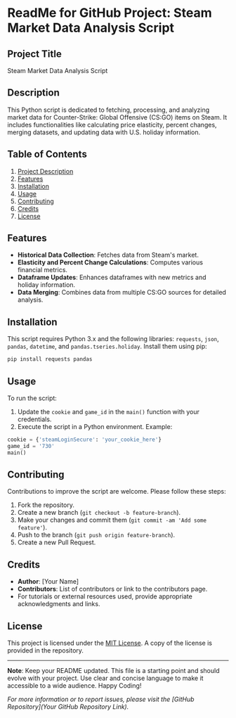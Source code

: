 
# ReadMe for GitHub Project: Steam Market Data Analysis Script

## Project Title
Steam Market Data Analysis Script

## Description
This Python script is dedicated to fetching, processing, and analyzing market data for Counter-Strike: Global Offensive (CS:GO) items on Steam. It includes functionalities like calculating price elasticity, percent changes, merging datasets, and updating data with U.S. holiday information.

## Table of Contents
1. [Project Description](#project-description)
2. [Features](#features)
3. [Installation](#installation)
4. [Usage](#usage)
5. [Contributing](#contributing)
6. [Credits](#credits)
7. [License](#license)

## Features
- **Historical Data Collection**: Fetches data from Steam's market.
- **Elasticity and Percent Change Calculations**: Computes various financial metrics.
- **Dataframe Updates**: Enhances dataframes with new metrics and holiday information.
- **Data Merging**: Combines data from multiple CS:GO sources for detailed analysis.

## Installation
This script requires Python 3.x and the following libraries: `requests`, `json`, `pandas`, `datetime`, and `pandas.tseries.holiday`. Install them using pip:
```bash
pip install requests pandas
```

## Usage
To run the script:
1. Update the `cookie` and `game_id` in the `main()` function with your credentials.
2. Execute the script in a Python environment.
Example:
```python
cookie = {'steamLoginSecure': 'your_cookie_here'}
game_id = '730'
main()
```

## Contributing
Contributions to improve the script are welcome. Please follow these steps:
1. Fork the repository.
2. Create a new branch (`git checkout -b feature-branch`).
3. Make your changes and commit them (`git commit -am 'Add some feature'`).
4. Push to the branch (`git push origin feature-branch`).
5. Create a new Pull Request.

## Credits
- **Author**: [Your Name]
- **Contributors**: List of contributors or link to the contributors page.
- For tutorials or external resources used, provide appropriate acknowledgments and links.

## License
This project is licensed under the [MIT License](LICENSE.md). A copy of the license is provided in the repository.

---

**Note**: Keep your README updated. This file is a starting point and should evolve with your project. Use clear and concise language to make it accessible to a wide audience. Happy Coding!

*For more information or to report issues, please visit the [GitHub Repository](Your GitHub Repository Link).*
